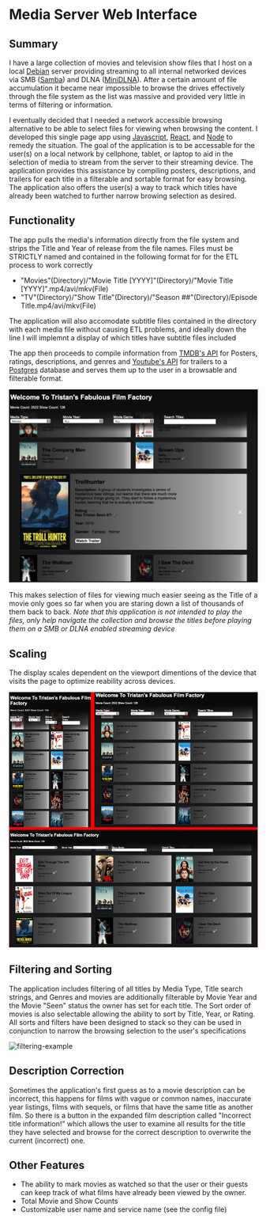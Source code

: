 # Media Server Web Interface

## Summary
I have a large collection of movies and television show files that I host on a local [Debian](https://www.debian.org) server providing streaming to all internal networked devices via SMB ([Samba](https://www.samba.org)) and DLNA ([MiniDLNA](https://help.ubuntu.com/community/MiniDLNA)). After a certain amount of file accumulation it became near impossible to browse the drives effectively through the file system as the list was massive and provided very little in terms of filtering or information.

I eventually decided that I needed a network accessible browsing alternative to be able to select files for viewing when browsing the content. I developed this single page app using [Javascript](https://www.javascript.com), [React](https://reactjs.org), and [Node](https://nodejs.org/en/) to remedy the situation. The goal of the application is to be accessable for the user(s) on a local network by cellphone, tablet, or laptop to aid in the selection of media to stream from the server to their streaming device. The application provides this assistance by compiling posters, descriptions, and trailers for each title in a filterable and sortable format for easy browsing. The application also offers the user(s) a way to track which titles have already been watched to further narrow browing selection as desired.

## Functionality
The app pulls the media's information directly from the file system and strips the Title and Year of release from the file names. Files must be STRICTLY named and contained in the following format for for the ETL process to work correctly

- "Movies"(Directory)/"Movie Title [YYYY]"(Directory)/"Movie Title [YYYY]".mp4/avi/mkv(File)
- "TV"(Directory)/"Show Title"(Directory)/"Season ##"(Directory)/Episode Title.mp4/avi/mkv(File)

The application will also accomodate subtitle files contained in the directory with each media file without causing ETL problems, and ideally down the line I will implemnt a display of which titles have subtitle files included

The app then proceeds to compile information from [TMDB's API](https://developers.themoviedb.org/3/getting-started/introduction) for Posters, ratings, descriptions, and genres and [Youtube's API](https://developers.google.com/youtube/v3) for trailers to a [Postgres](https://www.postgresql.org) database and serves them up to the user in a browsable and filterable format.

![expanded-info-example](/img/expanded-information-example.png)

This makes selection of files for viewing much easier seeing as the Title of a movie only goes so far when you are staring down a list of thousands of them back to back. _Note that this application is not intended to play the files, only help navigate the collection and browse the titles before playing them on a SMB or DLNA enabled streaming device_

## Scaling
The display scales dependent on the viewport dimentions of the device that visits the page to optimize reability across devices.

![Scaling-Example](/img/scaling-example.png)

## Filtering and Sorting
The application includes filtering of all titles by Media Type, Title search strings, and Genres and movies are additionally filterable by Movie Year and the Movie "Seen" status the owner has set for each title. The Sort order of movies is also selectable allowing the ability to sort by Title, Year, or Rating. All sorts and filters have been designed to stack so they can be used in conjunction to narrow the browsing selection to the user's specifications

![filtering-example](/img/filtering-example.gif)

## Description Correction
Sometimes the application's first guess as to a movie description can be incorrect, this happens for films with vague or common names, inaccurate year listings, films with sequels, or films that have the same title as another film. So there is a button in the expanded film description called "Incorrect title information!" which allows the user to examine all results for the title they have selected and browse for the correct description to overwrite the current (incorrect) one.

## Other Features
- The ability to mark movies as watched so that the user or their guests can keep track of what films have already been viewed by the owner.
- Total Movie and Show Counts
- Customizable user name and service name (see the config file)
